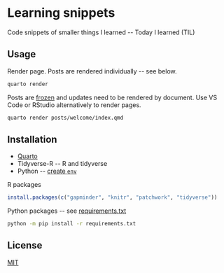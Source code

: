 # Learning snippets

Code snippets of smaller things I learned -- Today I learned (TIL)

## Usage

Render page. Posts are rendered individually -- see below.

```sh
quarto render
```

Posts are [frozen](https://quarto.org/docs/projects/code-execution.html#freeze) and updates need to be rendered by document. Use VS Code or RStudio alternatively to render pages.

```sh
quarto render posts/welcome/index.qmd
```

## Installation

+ [Quarto](https://quarto.org/docs/get-started/)
+ Tidyverse-R -- R and tidyverse
+ Python -- [create `env`](https://quarto.org/docs/projects/virtual-environments.html#using-venv)

R packages

```r
install.packages(c("gapminder", "knitr", "patchwork", "tidyverse"))
```

Python packages -- see [requirements.txt](requirements.txt)

```sh
python -m pip install -r requirements.txt
```

## License

[MIT](https://choosealicense.com/licenses/mit/)